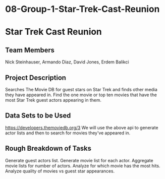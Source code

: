 # 08-Group-1-Star-Trek-Cast-Reunion

# Star Trek Cast Reunion

## Team Members
Nick Steinhauser, Armando Diaz, David Jones, Erdem Balikci

## Project Description
Searches The Movie DB for guest stars on Star Trek and finds other media they have appeared in. Find the one movie or top ten movies that have the most Star Trek guest actors appearing in them.

## Data Sets to be Used
https://developers.themoviedb.org/3
We will use the above api to generate actor lists and then to search for movies they've appeared in.

## Rough Breakdown of Tasks
Generate guest actors list.
Generate movie list for each actor.
Aggregate movie lists for number of actors.
Analyze for which movie has the most hits.
Analyze quality of movies vs guest star appearances.
